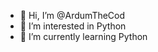 - 👋 Hi, I’m @ArdumTheCod
- 👀 I’m interested in Python
- 🌱 I’m currently learning Python

<!---
ArdumTheCod/ArdumTheCod is a ✨ special ✨ repository because its `README.md` (this file) appears on your GitHub profile.
You can click the Preview link to take a look at your changes.
--->
